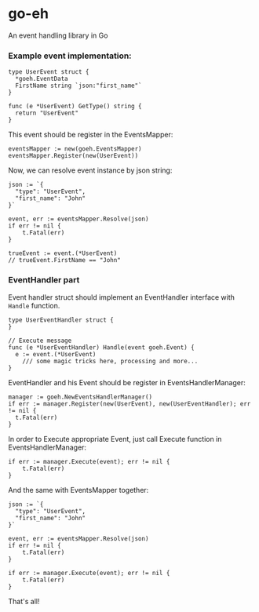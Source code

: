 # go-eh
An event handling library in Go

### Example event implementation:
```golang
type UserEvent struct {
  *goeh.EventData
  FirstName string `json:"first_name"`
}

func (e *UserEvent) GetType() string {
  return "UserEvent"
}
```

This event should be register in the EventsMapper:

```golang
eventsMapper := new(goeh.EventsMapper)
eventsMapper.Register(new(UserEvent))
```

Now, we can resolve event instance by json string:

```golang
json := `{
  "type": "UserEvent",
  "first_name": "John"
}`

event, err := eventsMapper.Resolve(json)
if err != nil {
	t.Fatal(err)
}
  
trueEvent := event.(*UserEvent)
// trueEvent.FirstName == "John"
```

### EventHandler part

Event handler struct should implement an EventHandler interface with `Handle` function.

```golang
type UserEventHandler struct {
}

// Execute message
func (e *UserEventHandler) Handle(event goeh.Event) {
  e := event.(*UserEvent)
	/// some magic tricks here, processing and more...
}
```

EventHandler and his Event should be register in EventsHandlerManager:

```golang
manager := goeh.NewEventsHandlerManager()
if err := manager.Register(new(UserEvent), new(UserEventHandler); err != nil {
  t.Fatal(err)
}
```

In order to Execute appropriate Event, just call Execute function in EventsHandlerManager: 
```golang
if err := manager.Execute(event); err != nil {
	t.Fatal(err)
}
```

And the same with EventsMapper together:

```golang
json := `{
  "type": "UserEvent",
  "first_name": "John"
}`

event, err := eventsMapper.Resolve(json)
if err != nil {
	t.Fatal(err)
}

if err := manager.Execute(event); err != nil {
	t.Fatal(err)
}
```

That's all!
